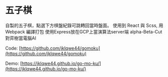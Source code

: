 # 五子棋
自製的五子棋，點選下方棋盤紀錄可跳轉回當時盤面。
使用到 React 與 Scss, 用 Webpack 編譯打包
使用Express放在GCP上當演算法server端
alpha-Beta-Cut對弈樹當電腦AI

Code: [https://github.com/jklqwe44/gomoku](https://github.com/jklqwe44/gomoku)

Demo: [https://jklqwe44.github.io/go-mo-ku/](https://jklqwe44.github.io/go-mo-ku/)
